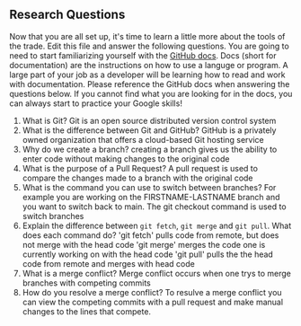 ## Research Questions 

Now that you are all set up, it's time to learn a little more about the tools of the trade. Edit this file and answer the following questions. You are going to need to start familiarizing yourself with the [GitHub docs](https://docs.github.com/en). Docs (short for documentation) are the instructions on how to use a languge or program. A large part of your job as a developer will be learning how to read and work with documentation. Please reference the GitHub docs when answering the questions below. If you cannot find what you are looking for in the docs, you can always start to practice your Google skills!

1. What is Git? 
    Git is an open source distributed version control system
2. What is the difference between Git and GitHub?
    GitHub is a privately owned organization that offers a cloud-based Git hosting service
3. Why do we create a branch?
    creating a branch gives us the ability to enter code without making changes to the original code
4. What is the purpose of a Pull Request?
    A pull request is used to compare the changes made to a branch with the original code
5. What is the command you can use to switch between branches? For example you are working on the FIRSTNAME-LASTNAME branch and you want to switch back to main.
    The git checkout command is used to switch branches
6. Explain the difference between `git fetch`, `git merge` and `git pull`. What does each command do?
    'git fetch' pulls code from remote, but does not merge with the head code
    'git merge' merges the code one is currently working on with the head code
    'git pull' pulls the the head code from remote and merges with head code
7. What is a merge conflict?
    Merge conflict occurs when one trys to merge branches with competing commits
8. How do you resolve a merge conflict?
    To resulve a merge conflict you can view the competing commits with a pull request and make manual changes to the lines that compete.

